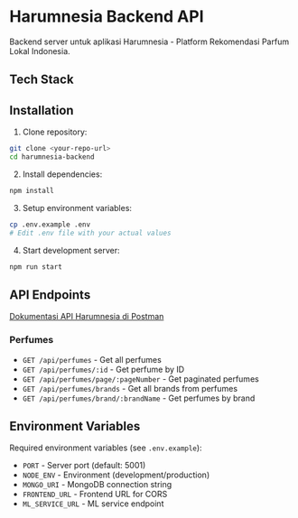 # Harumnesia Backend API

Backend server untuk aplikasi Harumnesia - Platform Rekomendasi Parfum Lokal Indonesia.


## Tech Stack

## Installation

1. Clone repository:
```bash
git clone <your-repo-url>
cd harumnesia-backend
```

2. Install dependencies:
```bash
npm install
```

3. Setup environment variables:
```bash
cp .env.example .env
# Edit .env file with your actual values
```

4. Start development server:
```bash
npm run start
```

## API Endpoints

[Dokumentasi API Harumnesia di Postman](https://www.postman.com/spaceflight-meteorologist-64449996/workspace/harumnesia/collection/34557042-2c42f1e1-efb4-4c4e-a31a-b37fb9397aaf?action=share&creator=34557042)

### Perfumes
- `GET /api/perfumes` - Get all perfumes
- `GET /api/perfumes/:id` - Get perfume by ID
- `GET /api/perfumes/page/:pageNumber` - Get paginated perfumes
- `GET /api/perfumes/brands` - Get all brands from perfumes
- `GET /api/perfumes/brand/:brandName` - Get perfumes by brand

## Environment Variables

Required environment variables (see `.env.example`):

- `PORT` - Server port (default: 5001)
- `NODE_ENV` - Environment (development/production)
- `MONGO_URI` - MongoDB connection string
- `FRONTEND_URL` - Frontend URL for CORS
- `ML_SERVICE_URL` - ML service endpoint
